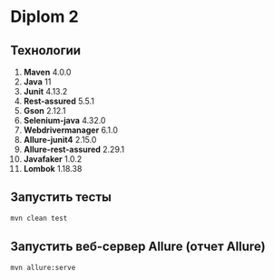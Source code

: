 # Diplom 2

## Технологии
1. **Maven** 4.0.0
2. **Java** 11
3. **Junit** 4.13.2
4. **Rest-assured** 5.5.1
5. **Gson** 2.12.1
6. **Selenium-java** 4.32.0
7. **Webdrivermanager** 6.1.0
8. **Allure-junit4** 2.15.0
9. **Allure-rest-assured** 2.29.1
10. **Javafaker** 1.0.2
11. **Lombok** 1.18.38

## Запустить тесты
```bash
mvn clean test
```

## Запустить веб-сервер Allure (отчет Allure)
```bash
mvn allure:serve
```